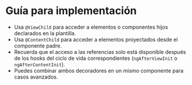 # Guía para implementación

- Usa `@ViewChild` para acceder a elementos o componentes hijos declarados en la plantilla.
- Usa `@ContentChild` para acceder a elementos proyectados desde el componente padre.
- Recuerda que el acceso a las referencias solo está disponible después de los hooks del ciclo de vida correspondientes (`ngAfterViewInit` o `ngAfterContentInit`).
- Puedes combinar ambos decoradores en un mismo componente para casos avanzados.
